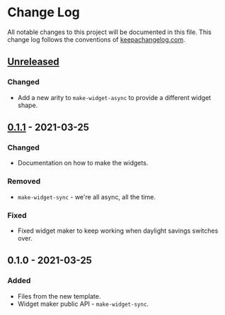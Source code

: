 # Change Log
All notable changes to this project will be documented in this file. This change log follows the conventions of [keepachangelog.com](http://keepachangelog.com/).

## [Unreleased]
### Changed
- Add a new arity to `make-widget-async` to provide a different widget shape.

## [0.1.1] - 2021-03-25
### Changed
- Documentation on how to make the widgets.

### Removed
- `make-widget-sync` - we're all async, all the time.

### Fixed
- Fixed widget maker to keep working when daylight savings switches over.

## 0.1.0 - 2021-03-25
### Added
- Files from the new template.
- Widget maker public API - `make-widget-sync`.

[Unreleased]: https://github.com/your-name/filter-positions-in-a-list/compare/0.1.1...HEAD
[0.1.1]: https://github.com/your-name/filter-positions-in-a-list/compare/0.1.0...0.1.1
